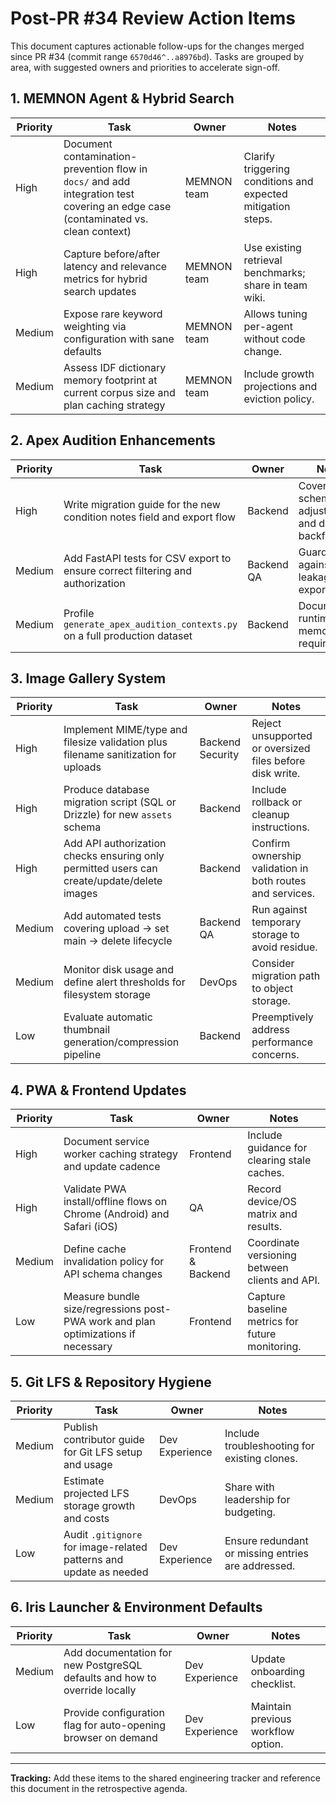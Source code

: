# Post-PR #34 Review Action Items

This document captures actionable follow-ups for the changes merged since PR #34 (commit range `6570d46^..a8976bd`). Tasks are grouped by area, with suggested owners and priorities to accelerate sign-off.

## 1. MEMNON Agent & Hybrid Search

| Priority | Task | Owner | Notes |
| --- | --- | --- | --- |
| High | Document contamination-prevention flow in `docs/` and add integration test covering an edge case (contaminated vs. clean context) | MEMNON team | Clarify triggering conditions and expected mitigation steps. |
| High | Capture before/after latency and relevance metrics for hybrid search updates | MEMNON team | Use existing retrieval benchmarks; share in team wiki. |
| Medium | Expose rare keyword weighting via configuration with sane defaults | MEMNON team | Allows tuning per-agent without code change. |
| Medium | Assess IDF dictionary memory footprint at current corpus size and plan caching strategy | MEMNON team | Include growth projections and eviction policy. |

## 2. Apex Audition Enhancements

| Priority | Task | Owner | Notes |
| --- | --- | --- | --- |
| High | Write migration guide for the new condition notes field and export flow | Backend | Cover schema adjustments and data backfill. |
| Medium | Add FastAPI tests for CSV export to ensure correct filtering and authorization | Backend QA | Guard against PII leakage in exports. |
| Medium | Profile `generate_apex_audition_contexts.py` on a full production dataset | Backend | Document runtime and memory requirements. |

## 3. Image Gallery System

| Priority | Task | Owner | Notes |
| --- | --- | --- | --- |
| High | Implement MIME/type and filesize validation plus filename sanitization for uploads | Backend Security | Reject unsupported or oversized files before disk write. |
| High | Produce database migration script (SQL or Drizzle) for new `assets` schema | Backend | Include rollback or cleanup instructions. |
| High | Add API authorization checks ensuring only permitted users can create/update/delete images | Backend | Confirm ownership validation in both routes and services. |
| Medium | Add automated tests covering upload → set main → delete lifecycle | Backend QA | Run against temporary storage to avoid residue. |
| Medium | Monitor disk usage and define alert thresholds for filesystem storage | DevOps | Consider migration path to object storage. |
| Low | Evaluate automatic thumbnail generation/compression pipeline | Backend | Preemptively address performance concerns. |

## 4. PWA & Frontend Updates

| Priority | Task | Owner | Notes |
| --- | --- | --- | --- |
| High | Document service worker caching strategy and update cadence | Frontend | Include guidance for clearing stale caches. |
| High | Validate PWA install/offline flows on Chrome (Android) and Safari (iOS) | QA | Record device/OS matrix and results. |
| Medium | Define cache invalidation policy for API schema changes | Frontend & Backend | Coordinate versioning between clients and API. |
| Low | Measure bundle size/regressions post-PWA work and plan optimizations if necessary | Frontend | Capture baseline metrics for future monitoring. |

## 5. Git LFS & Repository Hygiene

| Priority | Task | Owner | Notes |
| --- | --- | --- | --- |
| Medium | Publish contributor guide for Git LFS setup and usage | Dev Experience | Include troubleshooting for existing clones. |
| Medium | Estimate projected LFS storage growth and costs | DevOps | Share with leadership for budgeting. |
| Low | Audit `.gitignore` for image-related patterns and update as needed | Dev Experience | Ensure redundant or missing entries are addressed. |

## 6. Iris Launcher & Environment Defaults

| Priority | Task | Owner | Notes |
| --- | --- | --- | --- |
| Medium | Add documentation for new PostgreSQL defaults and how to override locally | Dev Experience | Update onboarding checklist. |
| Low | Provide configuration flag for auto-opening browser on demand | Dev Experience | Maintain previous workflow option. |

---

**Tracking:** Add these items to the shared engineering tracker and reference this document in the retrospective agenda.
